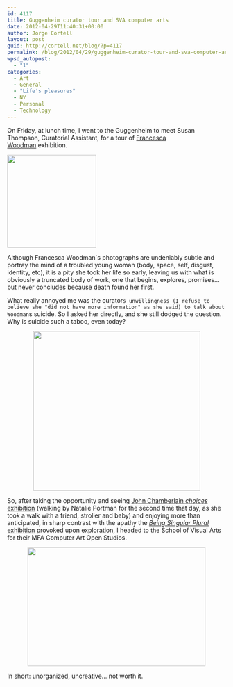 ```yaml
---
id: 4117
title: Guggenheim curator tour and SVA computer arts
date: 2012-04-29T11:40:31+00:00
author: Jorge Cortell
layout: post
guid: http://cortell.net/blog/?p=4117
permalink: /blog/2012/04/29/guggenheim-curator-tour-and-sva-computer-arts/
wpsd_autopost:
  - "1"
categories:
  - Art
  - General
  - "Life's pleasures"
  - NY
  - Personal
  - Technology
---
```

On Friday, at lunch time, I went to the Guggenheim to meet Susan Thompson, Curatorial Assistant, for a tour of [Francesca Woodman](http://www.guggenheim.org/woodman) exhibition.

<img class="aligncenter" title="Francesca Woodman at Guggenheim" src="http://www.guggenheim.org/images/content/New_York/exhibitions/2012/exh_woodman205.jpg" alt="" width="205" height="214" />

Although Francesca Woodman`s photographs are undeniably subtle and portray the mind of a troubled young woman (body, space, self, disgust, identity, etc), it is a pity she took her life so early, leaving us with what is obviously a truncated body of work, one that begins, explores, promises... but never concludes because death found her first.

What really annoyed me was the curator`s unwillingness (I refuse to believe she "did not have more information" as she said) to talk about Woodman`s suicide. So I asked her directly, and she still dodged the question. Why is suicide such a taboo, even today?

<p style="text-align: center">
  <img class="aligncenter" title="John Chamberlain choices at the Guggenheim" src="http://web.guggenheim.org/exhibitions/chamberlain/images/2005_x.2011.125_chamberlain_a.jpg" alt="" width="385" height="368" />
</p>

So, after taking the opportunity and seeing <a title="http://www.guggenheim.org/new-york/exhibitions/on-view/john-chamberlain-choices" href="http://www.guggenheim.org/new-york/exhibitions/on-view/john-chamberlain-choices" target="_blank">John Chamberlain <em>choices</em></a> <a title="http://web.guggenheim.org/exhibitions/chamberlain/" href="http://web.guggenheim.org/exhibitions/chamberlain/" target="_blank">exhibition</a> (walking by Natalie Portman for the second time that day, as she took a walk with a friend, stroller and baby) and enjoying more than anticipated, in sharp contrast with the apathy the <a title="http://www.guggenheim.org/new-york/exhibitions/on-view/being-singular-plural" href="http://www.guggenheim.org/new-york/exhibitions/on-view/being-singular-plural" target="_blank"><em>Being Singular Plural</em> exhibition</a> provoked upon exploration, I headed to the School of Visual Arts for their MFA Computer Art Open Studios.

<p style="text-align: center">
  <img class="aligncenter" title="SVA MFA Computer Art Open Studios" src="http://mfacatest.mfaca.sva.edu/sites/default/files/images/Art+Ed_OpenStudios_SP'12_Email2.jpg" alt="" width="410" height="274" />
</p>

<p style="text-align: left">
  In short: unorganized, uncreative... not worth it.
</p>